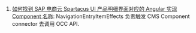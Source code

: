 001. [如何找到 SAP 电商云 Spartacus UI 产品明细界面对应的 Angular 实现 Component 名称](): NavigationEntryItemEffects 负责触发 CMS Component connector 去调用 OCC API.

